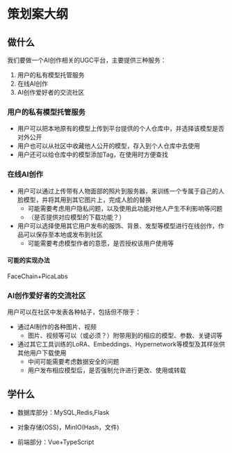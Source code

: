 # 策划案大纲

## 做什么

我们要做一个AI创作相关的UGC平台，主要提供三种服务：

1. 用户的私有模型托管服务
1. 在线AI创作
1. AI创作爱好者的交流社区

### 用户的私有模型托管服务

- 用户可以把本地原有的模型上传到平台提供的个人仓库中，并选择该模型是否对外公开
- 用户也可以从社区中收藏他人公开的模型，存入到个人仓库中去使用
- 用户还可以给仓库中的模型添加Tag，在使用时方便查找

### 在线AI创作

- 用户可以通过上传带有人物面部的照片到服务器，来训练一个专属于自己的人脸模型，并将其用到其它图片上，完成人脸的替换
  - 可能需要考虑用户隐私问题，以及使用此功能对他人产生不利影响等问题
  - （是否提供对应模型的下载功能？）
- 用户可以选择使用其它用户发布的服饰、背景、发型等模型进行在线创作，作品可以保存至本地或发布到社区
  - 可能需要考虑模型作者的意愿，是否授权该用户使用等

#### 可能的实现办法

FaceChain+PicaLabs

### AI创作爱好者的交流社区

用户可以在社区中发表各种帖子，包括但不限于：

- 通过AI制作的各种图片、视频
  - 图片、视频等可以（或必须？）附带用到的相应的模型、参数、关键词等
- 通过其它工具训练的LoRA、Embeddings、Hypernetwork等模型及其样张供其他用户下载使用
  - 中间可能需要考虑数据安全的问题
  - 用户发布相应模型后，是否强制允许进行更改、使用或转载

## 学什么

- 数据库部分：MySQL,Redis,Flask

- 对象存储(OSS)，MinIO(Hash，文件)

- 前端部分：Vue+TypeScript
